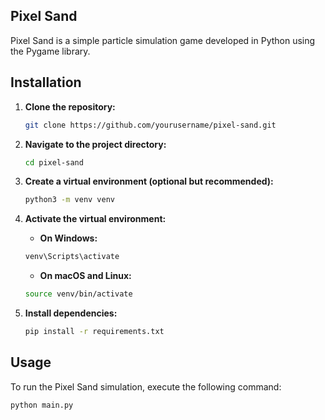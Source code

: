 ## Pixel Sand

Pixel Sand is a simple particle simulation game developed in Python using the Pygame library.

## Installation

1. **Clone the repository:**

   ```bash
   git clone https://github.com/yourusername/pixel-sand.git
   ```

2. **Navigate to the project directory:**

   ```bash
   cd pixel-sand
   ```

3. **Create a virtual environment (optional but recommended):**

   ```bash
   python3 -m venv venv
   ```

4. **Activate the virtual environment:**

   - **On Windows:**

   ```bash
   venv\Scripts\activate
   ```

   - **On macOS and Linux:**

   ```bash
   source venv/bin/activate
   ```

5. **Install dependencies:**

   ```bash
   pip install -r requirements.txt
   ```

## Usage

To run the Pixel Sand simulation, execute the following command:

```bash
python main.py
```
